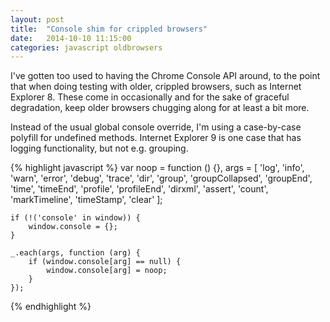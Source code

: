```yaml
---
layout: post
title:  "Console shim for crippled browsers"
date:   2014-10-10 11:15:00
categories: javascript oldbrowsers
---
```

I've gotten too used to having the Chrome Console API around, to the point that when doing testing
with older, crippled browsers, such as Internet Explorer 8. These come in occasionally and
for the sake of graceful degradation, keep older browsers chugging along for at least a bit
more.

Instead of the usual global console override, I'm using a case-by-case polyfill for undefined
methods. Internet Explorer 9 is one case that has logging functionality, but not e.g. grouping.

{% highlight javascript %}
	var
		noop = function () {},
		args = [
			'log', 'info', 'warn', 'error', 'debug', 'trace', 'dir', 'group', 'groupCollapsed',
			'groupEnd', 'time', 'timeEnd', 'profile', 'profileEnd', 'dirxml', 'assert',
			'count', 'markTimeline', 'timeStamp', 'clear'
		];

	if (!('console' in window)) {
		window.console = {};
	}

	_.each(args, function (arg) {
		if (window.console[arg] == null) {
			window.console[arg] = noop;
		}
	});
{% endhighlight %}
